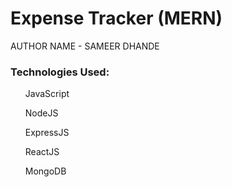 # Expense Tracker (MERN)

AUTHOR NAME - SAMEER DHANDE

<h3>Technologies Used: </h3>
<ol>JavaScript</ol>
<ol>NodeJS</ol>
<ol>ExpressJS</ol>
<ol>ReactJS</ol>
<ol>MongoDB</ol>
